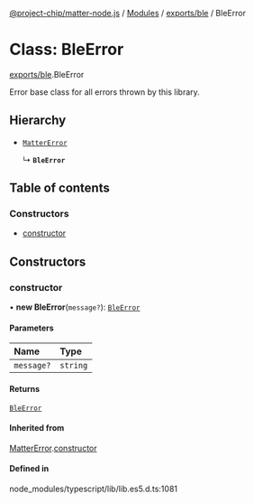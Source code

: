 [@project-chip/matter-node.js](../README.md) / [Modules](../modules.md) / [exports/ble](../modules/exports_ble.md) / BleError

# Class: BleError

[exports/ble](../modules/exports_ble.md).BleError

Error base class for all errors thrown by this library.

## Hierarchy

- [`MatterError`](exports_common.MatterError.md)

  ↳ **`BleError`**

## Table of contents

### Constructors

- [constructor](exports_ble.BleError.md#constructor)

## Constructors

### constructor

• **new BleError**(`message?`): [`BleError`](exports_ble.BleError.md)

#### Parameters

| Name | Type |
| :------ | :------ |
| `message?` | `string` |

#### Returns

[`BleError`](exports_ble.BleError.md)

#### Inherited from

[MatterError](exports_common.MatterError.md).[constructor](exports_common.MatterError.md#constructor)

#### Defined in

node_modules/typescript/lib/lib.es5.d.ts:1081

